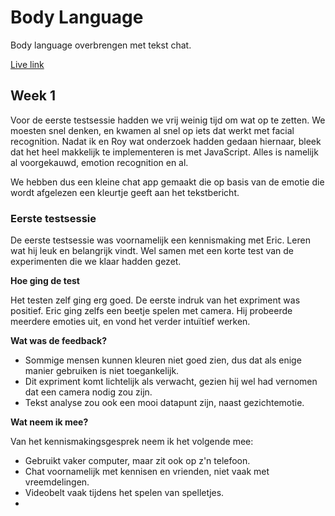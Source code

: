 # Body Language

Body language overbrengen met tekst chat.

[Live link](https://hcd-chat.herokuapp.com)

## Week 1

Voor de eerste testsessie hadden we vrij weinig tijd om wat op te zetten. We moesten snel denken, en kwamen al snel op iets dat werkt met facial recognition. Nadat ik en Roy wat onderzoek hadden gedaan hiernaar, bleek dat het heel makkelijk te implementeren is met JavaScript. Alles is namelijk al voorgekauwd, emotion recognition en al.

We hebben dus een kleine chat app gemaakt die op basis van de emotie die wordt afgelezen een kleurtje geeft aan het tekstbericht.

### Eerste testsessie

De eerste testsessie was voornamelijk een kennismaking met Eric. Leren wat hij leuk en belangrijk vindt. Wel samen met een korte test van de experimenten die we klaar hadden gezet.

**Hoe ging de test**

Het testen zelf ging erg goed. De eerste indruk van het expriment was positief. Eric ging zelfs een beetje spelen met camera. Hij probeerde meerdere emoties uit, en vond het verder intuïtief werken.

**Wat was de feedback?**

- Sommige mensen kunnen kleuren niet goed zien, dus dat als enige manier gebruiken is niet toegankelijk.
- Dit expriment komt lichtelijk als verwacht, gezien hij wel had vernomen dat een camera nodig zou zijn.
- Tekst analyse zou ook een mooi datapunt zijn, naast gezichtemotie.

**Wat neem ik mee?**

Van het kennismakingsgesprek neem ik het volgende mee:

- Gebruikt vaker computer, maar zit ook op z'n telefoon.
- Chat voornamelijk met kennisen en vrienden, niet vaak met vreemdelingen.
- Videobelt vaak tijdens het spelen van spelletjes.
- 

<!-- Add a link to your live demo in Github Pages 🌐-->

<!-- ☝️ replace this description with a description of your own work -->

<!-- replace the code in the /docs folder with your own, so you can showcase your work with GitHub Pages 🌍 -->

<!-- Add a nice poster image here at the end of the week, showing off your shiny frontend 📸 -->

<!-- Maybe a table of contents here? 📚 -->

<!-- How about a section that describes how to install this project? 🤓 -->

<!-- ...but how does one use this project? What are its features 🤔 -->

<!-- Maybe a checklist of done stuff and stuff still on your wishlist? ✅ -->

<!-- How about a license here? 📜 (or is it a licence?) 🤷 -->
